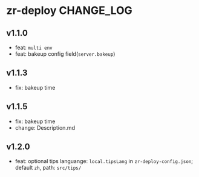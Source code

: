 # zr-deploy CHANGE_LOG

## v1.1.0

- feat: `multi env`
- feat: bakeup config field(`server.bakeup`)

## v1.1.3

- fix: bakeup time

## v1.1.5

- fix: bakeup time
- change: Description.md

## v1.2.0

- feat: optional tips languange: `local.tipsLang` in `zr-deploy-config.json`; <br> default `zh`, path: `src/tips/`